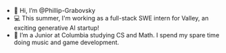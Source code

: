 - 👋 Hi, I’m @Phillip-Grabovsky
- 💻 This summer, I'm working as a full-stack SWE intern for Valley, an exciting generative AI startup!
- 👀 I’m a Junior at Columbia studying CS and Math. I spend my spare time doing music and game development.

<!---
Phillip-Grabovsky/Phillip-Grabovsky is a ✨ special ✨ repository because its `README.md` (this file) appears on your GitHub profile.
You can click the Preview link to take a look at your changes.
--->
